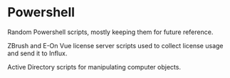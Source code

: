 # Powershell
Random Powershell scripts, mostly keeping them for future reference.

ZBrush and E-On Vue license server scripts used to collect license usage and send it to Influx.

Active Directory scripts for manipulating computer objects.